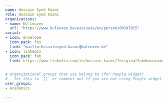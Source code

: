 ```yaml
---
name: Hussain Syed Kazmi
role: Hussain Syed Kazmi
organizations:
- name: KU Leuven
  url: "https://www.kuleuven.be/wieiswie/en/person/00107015"
social:
- icon: envelope
  icon_pack: fas
  link: "mailto:hussainsyed.kazmi@kuleuven.be"
- icon: linkedin
  icon_pack: fab
  link: https://www.linkedin.com/in/hussain-kazmi/?originalSubdomain=be

  
# Organizational groups that you belong to (for People widget)
#   Set this to `[]` or comment out if you are not using People widget.  
user_groups:
- Academics

---
```

